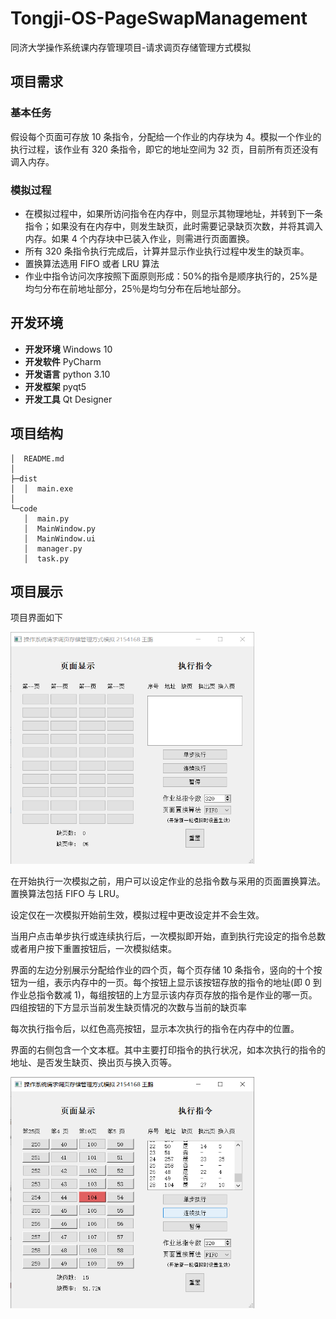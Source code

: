 # Tongji-OS-PageSwapManagement

同济大学操作系统课内存管理项目-请求调页存储管理方式模拟

## 项目需求

### 基本任务

假设每个页面可存放 10 条指令，分配给一个作业的内存块为 4。模拟一个作业的执行过程，该作业有 320 条指令，即它的地址空间为 32 页，目前所有页还没有调入内存。

### 模拟过程

- 在模拟过程中，如果所访问指令在内存中，则显示其物理地址，并转到下一条指令；如果没有在内存中，则发生缺页，此时需要记录缺页次数，并将其调入内存。如果 4 个内存块中已装入作业，则需进行页面置换。
- 所有 320 条指令执行完成后，计算并显示作业执行过程中发生的缺页率。
- 置换算法选用 FIFO 或者 LRU 算法
- 作业中指令访问次序按照下面原则形成：50%的指令是顺序执行的，25%是均匀分布在前地址部分，25％是均匀分布在后地址部分。

## 开发环境

- **开发环境** Windows 10
- **开发软件** PyCharm
- **开发语言** python 3.10
- **开发框架** pyqt5
- **开发工具** Qt Designer

## 项目结构

```
│  README.md
│
├─dist
│  │  main.exe
│
└─code
   │  main.py
   │  MainWindow.py
   │  MainWindow.ui
   │  manager.py
   │  task.py
```

## 项目展示

项目界面如下

<img title="" src="readme_img/img1.png" alt="" width="390">

在开始执行一次模拟之前，用户可以设定作业的总指令数与采用的页面置换算法。置换算法包括 FIFO 与 LRU。

设定仅在一次模拟开始前生效，模拟过程中更改设定并不会生效。

当用户点击单步执行或连续执行后，一次模拟即开始，直到执行完设定的指令总数或者用户按下重置按钮后，一次模拟结束。

界面的左边分别展示分配给作业的四个页，每个页存储 10 条指令，竖向的十个按钮为一组，表示内存中的一页。每个按钮上显示该按钮存放的指令的地址(即 0 到作业总指令数减 1)，每组按钮的上方显示该内存页存放的指令是作业的哪一页。四组按钮的下方显示当前发生缺页情况的次数与当前的缺页率

每次执行指令后，以红色高亮按钮，显示本次执行的指令在内存中的位置。

界面的右侧包含一个文本框。其中主要打印指令的执行状况，如本次执行的指令的地址、是否发生缺页、换出页与换入页等。

<img title="" src="readme_img/img2.png" alt="" width="390">
